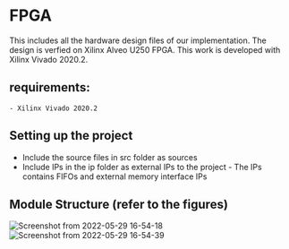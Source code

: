 # FPGA
This includes all the hardware design files of our implementation. The design is verfied on Xilinx Alveo U250 FPGA. This work is developed with Xilinx Vivado 2020.2.

## requirements:
    - Xilinx Vivado 2020.2

## Setting up the project
- Include the source files in src folder as sources
- Include IPs in the ip folder as external IPs to the project
        - The IPs contains FIFOs and external memory interface IPs

## Module Structure (refer to the figures)

![Screenshot from 2022-05-29 16-54-18](https://user-images.githubusercontent.com/54261529/170896512-627f91be-3836-4d5f-aae0-ff0f47b9c167.png)
![Screenshot from 2022-05-29 16-54-39](https://user-images.githubusercontent.com/54261529/170896515-468e5851-962f-46af-8fa6-7f66b672d8d5.png)

